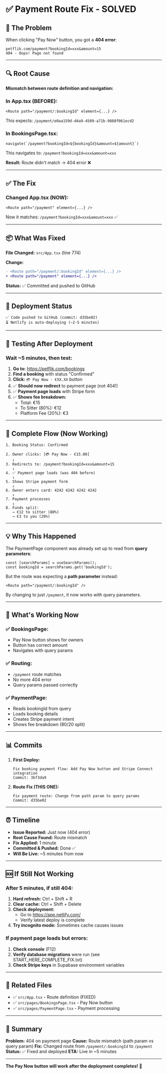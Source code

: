 # ✅ Payment Route Fix - SOLVED

## 🐛 The Problem

When clicking "Pay Now" button, you got a **404 error**:
```
petflik.com/payment?bookingId=xxx&amount=15
404 - Oops! Page not found
```

---

## 🔍 Root Cause

**Mismatch between route definition and navigation:**

### In App.tsx (BEFORE):
```tsx
<Route path="/payment/:bookingId" element={...} />
```
This expects: `/payment/e0aa159d-d4a9-4509-a71b-9888f061ecd2`

### In BookingsPage.tsx:
```tsx
navigate(`/payment?bookingId=${bookingId}&amount=${amount}`)
```
This navigates to: `/payment?bookingId=xxx&amount=xxx`

**Result:** Route didn't match → 404 error ❌

---

## ✅ The Fix

### Changed App.tsx (NOW):
```tsx
<Route path="/payment" element={...} />
```

Now it matches: `/payment?bookingId=xxx&amount=xxx` ✅

---

## 📦 What Was Fixed

**File Changed:** `src/App.tsx` (line 774)

**Change:**
```diff
- <Route path="/payment/:bookingId" element={...} />
+ <Route path="/payment" element={...} />
```

**Status:** ✅ Committed and pushed to GitHub

---

## 🚀 Deployment Status

```
✅ Code pushed to GitHub (commit: d35be02)
⏳ Netlify is auto-deploying (~2-5 minutes)
```

---

## 🧪 Testing After Deployment

### Wait ~5 minutes, then test:

1. **Go to:** https://petflik.com/bookings
2. **Find a booking** with status "Confirmed"
3. **Click:** `💳 Pay Now - €XX.XX` button
4. ✅ **Should now redirect** to payment page (not 404!)
5. ✅ **Payment page loads** with Stripe form
6. ✅ **Shows fee breakdown:**
   - Total: €15
   - To Sitter (80%): €12
   - Platform Fee (20%): €3

---

## 🔄 Complete Flow (Now Working)

```
1. Booking Status: Confirmed
   
2. Owner clicks: [💳 Pay Now - €15.00]
   ↓
3. Redirects to: /payment?bookingId=xxx&amount=15
   ↓
4. ✅ Payment page loads (was 404 before)
   ↓
5. Shows Stripe payment form
   ↓
6. Owner enters card: 4242 4242 4242 4242
   ↓
7. Payment processes
   ↓
8. Funds split:
   → €12 to sitter (80%)
   → €3 to you (20%)
```

---

## 💡 Why This Happened

The PaymentPage component was already set up to read from **query parameters**:

```tsx
const [searchParams] = useSearchParams();
const bookingId = searchParams.get('bookingId');
```

But the route was expecting a **path parameter** instead:
```tsx
<Route path="/payment/:bookingId" />
```

By changing to just `/payment`, it now works with query parameters.

---

## 🎯 What's Working Now

### ✅ BookingsPage:
- Pay Now button shows for owners
- Button has correct amount
- Navigates with query params

### ✅ Routing:
- `/payment` route matches
- No more 404 error
- Query params passed correctly

### ✅ PaymentPage:
- Reads bookingId from query
- Loads booking details
- Creates Stripe payment intent
- Shows fee breakdown (80/20 split)

---

## 📊 Commits

1. **First Deploy:**
   ```
   Fix booking payment flow: Add Pay Now button and Stripe Connect integration
   Commit: 3bf3da9
   ```

2. **Route Fix (THIS ONE):**
   ```
   Fix payment route: Change from path param to query params
   Commit: d35be02
   ```

---

## ⏰ Timeline

- **Issue Reported:** Just now (404 error)
- **Root Cause Found:** Route mismatch
- **Fix Applied:** 1 minute
- **Committed & Pushed:** Done ✅
- **Will Be Live:** ~5 minutes from now

---

## 🆘 If Still Not Working

### After 5 minutes, if still 404:

1. **Hard refresh:** Ctrl + Shift + R
2. **Clear cache:** Ctrl + Shift + Delete
3. **Check deployment:** 
   - Go to https://app.netlify.com/
   - Verify latest deploy is complete
4. **Try incognito mode:** Sometimes cache causes issues

### If payment page loads but errors:

1. **Check console** (F12)
2. **Verify database migrations** were run (see START_HERE_COMPLETE_FIX.txt)
3. **Check Stripe keys** in Supabase environment variables

---

## 📁 Related Files

- ✅ `src/App.tsx` - Route definition (FIXED)
- ✅ `src/pages/BookingsPage.tsx` - Pay Now button
- ✅ `src/pages/PaymentPage.tsx` - Payment processing

---

## 🎉 Summary

**Problem:** 404 on payment page
**Cause:** Route mismatch (path param vs query param)
**Fix:** Changed route from `/payment/:bookingId` to `/payment`
**Status:** ✅ Fixed and deployed
**ETA:** Live in ~5 minutes

---

**The Pay Now button will work after the deployment completes!** 🚀

